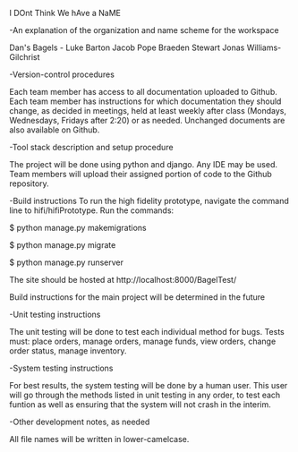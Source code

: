 I DOnt Think We hAve a NaME

-An explanation of the organization and name scheme for the workspace

Dan's Bagels - 
Luke Barton
Jacob Pope
Braeden Stewart
Jonas Williams-Gilchrist

-Version-control procedures

Each team member has access to all documentation uploaded to Github.
Each team member has instructions for which documentation they should change, as decided in meetings, held at least weekly after class (Mondays, Wednesdays, Fridays after 2:20) or as needed.
Unchanged documents are also available on Github.

-Tool stack description and setup procedure

The project will be done using python and django. Any IDE may be used. Team members will upload their assigned portion of code to the Github repository.

-Build instructions
To run the high fidelity prototype, navigate the command line to hifi/hifiPrototype.
Run the commands:

$ python manage.py makemigrations

$ python manage.py migrate

$ python manage.py runserver

The site should be hosted at http://localhost:8000/BagelTest/

Build instructions for the main project will be determined in the future

-Unit testing instructions

The unit testing will be done to test each individual method for bugs.
Tests must:
place orders,
manage orders,
manage funds, 
view orders,
change order status,
manage inventory.

-System testing instructions

For best results, the system testing will be done by a human user. This user will go through the methods listed in unit testing in any order, to test each funtion as well as ensuring that the system will not crash in the interim.

-Other development notes, as needed

All file names will be written in lower-camelcase.
